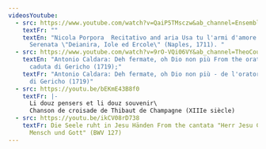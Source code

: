 ```yaml
---
videosYoutube:
  - src: https://www.youtube.com/watch?v=QaiP5TMsczw&ab_channel=EnsembleParnassoinFesta
    textFr: ""
    textEn: "Nicola Porpora  Recitativo and aria Usa tu l'armi d'amore from Porporas
      Serenata \"Deianira, Iole ed Ercole\" (Naples, 1711). "
  - src: https://www.youtube.com/watch?v=9rO-VQi06VY&ab_channel=TheoCouillez
    textEn: "Antonio Caldara: Deh fermate, oh Dio non più From the oratorio La
      caduta di Gericho (1719);"
    textFr: "Antonio Caldara: Deh fermate, oh Dio non più - de l'oratorio La caduta
      di Gericho (1719)"
  - src: https://youtu.be/bEKmE43B8f0
    textFr: |-
      Li douz pensers et li douz souvenir\
      Chanson de croisade de Thibaut de Champagne (XIIIe siècle)
  - src: https://youtu.be/ikCV08rD738
    textFr: Die Seele ruht in Jesu Händen From the cantata "Herr Jesu Christ, wahr'
      Mensch und Gott" (BWV 127)
---
```

